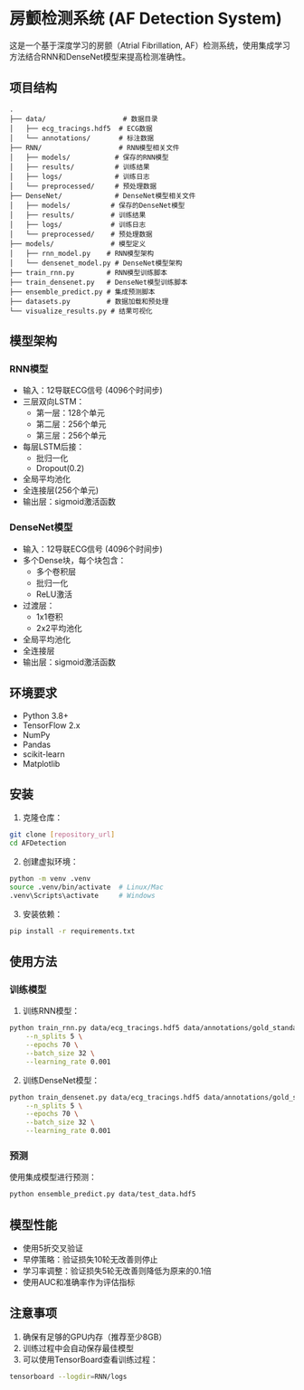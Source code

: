# 房颤检测系统 (AF Detection System)

这是一个基于深度学习的房颤（Atrial Fibrillation, AF）检测系统，使用集成学习方法结合RNN和DenseNet模型来提高检测准确性。

## 项目结构

```
.
├── data/                   # 数据目录
│   ├── ecg_tracings.hdf5  # ECG数据
│   └── annotations/       # 标注数据
├── RNN/                   # RNN模型相关文件
│   ├── models/           # 保存的RNN模型
│   ├── results/          # 训练结果
│   ├── logs/             # 训练日志
│   └── preprocessed/     # 预处理数据
├── DenseNet/             # DenseNet模型相关文件
│   ├── models/          # 保存的DenseNet模型
│   ├── results/         # 训练结果
│   ├── logs/            # 训练日志
│   └── preprocessed/    # 预处理数据
├── models/              # 模型定义
│   ├── rnn_model.py    # RNN模型架构
│   └── densenet_model.py # DenseNet模型架构
├── train_rnn.py        # RNN模型训练脚本
├── train_densenet.py   # DenseNet模型训练脚本
├── ensemble_predict.py # 集成预测脚本
├── datasets.py         # 数据加载和预处理
└── visualize_results.py # 结果可视化
```

## 模型架构

### RNN模型
- 输入：12导联ECG信号 (4096个时间步)
- 三层双向LSTM：
  - 第一层：128个单元
  - 第二层：256个单元
  - 第三层：256个单元
- 每层LSTM后接：
  - 批归一化
  - Dropout(0.2)
- 全局平均池化
- 全连接层(256个单元)
- 输出层：sigmoid激活函数

### DenseNet模型
- 输入：12导联ECG信号 (4096个时间步)
- 多个Dense块，每个块包含：
  - 多个卷积层
  - 批归一化
  - ReLU激活
- 过渡层：
  - 1x1卷积
  - 2x2平均池化
- 全局平均池化
- 全连接层
- 输出层：sigmoid激活函数

## 环境要求

- Python 3.8+
- TensorFlow 2.x
- NumPy
- Pandas
- scikit-learn
- Matplotlib

## 安装

1. 克隆仓库：
```bash
git clone [repository_url]
cd AFDetection
```

2. 创建虚拟环境：
```bash
python -m venv .venv
source .venv/bin/activate  # Linux/Mac
.venv\Scripts\activate     # Windows
```

3. 安装依赖：
```bash
pip install -r requirements.txt
```

## 使用方法

### 训练模型

1. 训练RNN模型：
```bash
python train_rnn.py data/ecg_tracings.hdf5 data/annotations/gold_standard.csv \
    --n_splits 5 \
    --epochs 70 \
    --batch_size 32 \
    --learning_rate 0.001
```

2. 训练DenseNet模型：
```bash
python train_densenet.py data/ecg_tracings.hdf5 data/annotations/gold_standard.csv \
    --n_splits 5 \
    --epochs 70 \
    --batch_size 32 \
    --learning_rate 0.001
```

### 预测

使用集成模型进行预测：
```bash
python ensemble_predict.py data/test_data.hdf5
```

## 模型性能

- 使用5折交叉验证
- 早停策略：验证损失10轮无改善则停止
- 学习率调整：验证损失5轮无改善则降低为原来的0.1倍
- 使用AUC和准确率作为评估指标

## 注意事项

1. 确保有足够的GPU内存（推荐至少8GB）
2. 训练过程中会自动保存最佳模型
3. 可以使用TensorBoard查看训练过程：
```bash
tensorboard --logdir=RNN/logs
```
